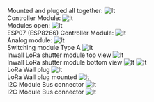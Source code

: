 Mounted and pluged all together:
![lt](https://github.com/tinytronix/homeautomation/blob/master/Photos/Schaltschrank2.JPG)
<br>Controller Module:
![lt](https://github.com/tinytronix/homeautomation/blob/master/Photos/Controller_TypA.JPG)
<br>Modules open:
![lt](https://github.com/tinytronix/homeautomation/blob/master/Photos/ModulesOpen.jpg)
<br>ESP07 (ESP8266) Controller Module:
![lt](https://github.com/tinytronix/homeautomation/blob/master/Photos/ESP07.jpg)
<br>Analog module:
![lt](https://github.com/tinytronix/homeautomation/blob/master/Photos/Analogmodul_TypA.JPG)
<br>Switching module Type A
![lt](https://github.com/tinytronix/homeautomation/blob/master/Photos/Schaltmodul_A.JPG)
<br>Inwall LoRa shutter module top view
![lt](https://github.com/tinytronix/homeautomation/blob/master/Photos/loraShutterModuleTop.JPG)
<br>Inwall LoRa shutter module bottom view
![lt](https://github.com/tinytronix/homeautomation/blob/master/Photos/loraShutterModuleBottom.JPG)
![lt](https://github.com/tinytronix/homeautomation/blob/master/Photos/LoRa2.JPG)
<br>LoRa Wall plug
![lt](https://github.com/tinytronix/homeautomation/blob/master/Photos/loraSteckdoseInnen.JPG)
<br>LoRa Wall plug mounted
![lt](https://github.com/tinytronix/homeautomation/blob/master/Photos/loraSteckdose.JPG)
<br>I2C Module Bus connector
![lt](https://github.com/tinytronix/homeautomation/blob/master/Photos/I2CBus.JPG)
<br>I2C Module Bus connector
![lt](https://github.com/tinytronix/homeautomation/blob/master/Photos/I2CConnector.JPG)
